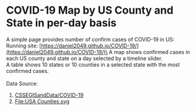 # COVID-19 Map by US County and State in per-day basis
A simple page provides number of confirm cases of COVID-19 in US:\
Running site: [https://daniel2049.github.io/COVID-19/](https://daniel2049.github.io/COVID-19/)\
A map shows confirmed cases in each US county and state on a day selected by a timeline slider.\
A table shows 10 states or 10 counties in a selected state with the most confirmed cases.\
\
Data Source:
1) [CSSEGISandData/COVID-19](https://github.com/CSSEGISandData/COVID-19)
2) [File:USA Counties.svg](https://commons.wikimedia.org/wiki/File:USA_Counties.svg)
